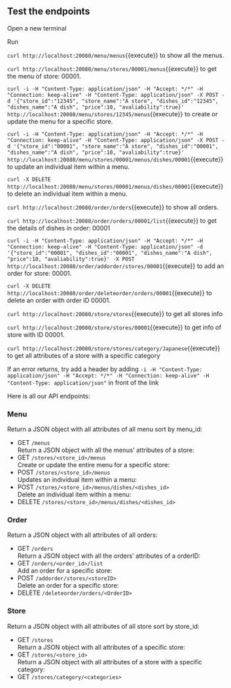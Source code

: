 ## Test the endpoints

Open a new terminal

Run

`curl http://localhost:20080/menu/menus`{{execute}}
to show all the menus.

`curl http://localhost:20080/menu/stores/00001/menus`{{execute}}
to get the menu of store: 00001.

`curl -i -H "Content-Type: application/json" -H "Accept: */*" -H "Connection: keep-alive" -H "Content-Type: application/json" -X POST -d '{"store_id":"12345", "store_name":"A store", "dishes_id":"12345", "dishes_name":"A dish", "price":10, "avaliability":true}' http://localhost:20080/menu/stores/12345/menus`{{execute}}
to create or update the menu for a specific store.

`curl -i -H "Content-Type: application/json" -H "Accept: */*" -H "Connection: keep-alive" -H "Content-Type: application/json" -X POST -d '{"store_id":"00001", "store_name":"A store", "dishes_id":"00001", "dishes_name":"A dish", "price":10, "avaliability":true}' http://localhost:20080/menu/stores/00001/menus/dishes/00001`{{execute}}
to update an individual item within a menu.

`curl -X DELETE http://localhost:20080/menu/stores/00001/menus/dishes/00001`{{execute}} to delete an individual item within a menu.

`curl http://localhost:20080/order/orders`{{execute}}
to show all orders.

`curl http://localhost:20080/order/orders/00001/list`{{execute}}
to get the details of dishes in order: 00001

`curl -i -H "Content-Type: application/json" -H "Accept: */*" -H "Connection: keep-alive" -H "Content-Type: application/json" -d '{"store_id":"00001", "dishes_id":"00001", "dishes_name":"A dish", "price":10, "avaliability":true}' -X POST http://localhost:20080/order/addorder/stores/00001`{{execute}}
to add an order for store: 00001.

`curl -X DELETE http://localhost:20080/order/deleteorder/orders/00001`{{execute}}
to delete an order with order ID 00001.

`curl http://localhost:20080/store/stores`{{execute}}
to get all stores info

`curl http://localhost:20080/store/stores/00001`{{execute}}
to get info of store with ID 00001.

`curl http://localhost:20080/store/stores/category/Japanese`{{execute}}
to get all attributes of a store with a specific category

If an error returns, try add a header by adding
`-i -H "Content-Type: application/json" -H "Accept: */*" -H "Connection: keep-alive" -H "Content-Type: application/json"`
in front of the link

Here is all our API endpoints:
### Menu <br />
Return a JSON object with all attributes of all menu sort by menu_id:<br />
- GET ``/menus`` <br />
Return a JSON object with all the menus’ attributes of a store:<br />
- GET ``/stores/<store_id>/menus`` <br />
Create or update the entire menu for a specific store:<br />
- POST ``/stores/<store_id>/menus`` <br />
Updates an individual item within a menu:<br />
- POST ``/stores/<store_id>/menus/dishes/<dishes_id>``<br />
Delete an individual item within a menu:<br />
- DELETE ``/stores/<store_id>/menus/dishes/<dishes_id>``

### Order <br />
Return a JSON object with all attributes of all orders:<br />
- GET ``/orders``<br />
Return a JSON object with all the orders’ attributes of a orderID:<br />
- GET ``/orders/<order_id>/list``<br />
Add an order for a specific store:<br />
- POST ``/addorder/stores/<storeID>``<br />
Delete an order for a specific store:<br />
- DELETE ``/deleteorder/orders/<OrderID>``

### Store <br />
Return a JSON object with all attributes of all store sort by store_id:<br />
- GET ``/stores``<br />
Return a JSON object with all attributes of a specific store:<br />
- GET ``/stores/<store_id>``<br />
Return a JSON object with all attributes of a store with a specific category:<br />
- GET ``/stores/category/<categories>``
